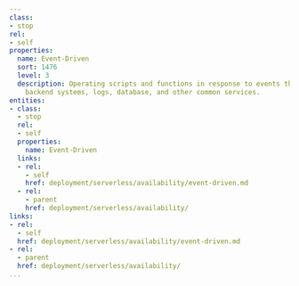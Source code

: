 ```yaml
---
class:
- stop
rel:
- self
properties:
  name: Event-Driven
  sort: 1476
  level: 3
  description: Operating scripts and functions in response to events that occur via
    backend systems, logs, database, and other common services.
entities:
- class:
  - stop
  rel:
  - self
  properties:
    name: Event-Driven
  links:
  - rel:
    - self
    href: deployment/serverless/availability/event-driven.md
  - rel:
    - parent
    href: deployment/serverless/availability/
links:
- rel:
  - self
  href: deployment/serverless/availability/event-driven.md
- rel:
  - parent
  href: deployment/serverless/availability/
...
```

